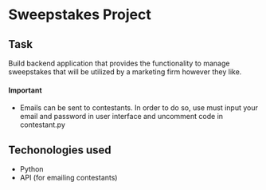 # Sweepstakes Project

## Task
Build backend application that provides the functionality to manage sweepstakes that will be utilized by a marketing firm however they like.

#### Important
- Emails can be sent to contestants. In order to do so, use must input your email and password in user interface and uncomment code in contestant.py

## Techonologies used
- Python
- API (for emailing contestants)

